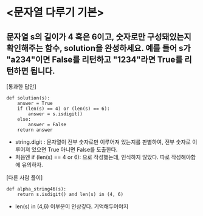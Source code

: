 # <문자열 다루기 기본>
## 문자열 s의 길이가 4 혹은 6이고, 숫자로만 구성돼있는지 확인해주는 함수, solution을 완성하세요. 예를 들어 s가 "a234"이면 False를 리턴하고 "1234"라면 True를 리턴하면 됩니다.

[통과한 답안]

```
def solution(s):
    answer = True
    if (len(s) == 4) or (len(s) == 6): 
        answer = s.isdigit() 
    else:
        answer = False
    return answer
```

- string.digit : 문자열이 전부 숫자로만 이루어져 있는지를 판별하여, 전부 숫자로 이루어져 있으면 True 아니면 False를 도출한다.
- 처음엔 
    if (len(s) == 4 or 6): 
  으로 작성했는데, 인식하지 않았다. 따로 작성해야함에 유의하자.


[다른 사람 풀이]
```
def alpha_string46(s):
    return s.isdigit() and len(s) in (4, 6)
```

- len(s) in (4,6) 이부분이 인상깊다. 기억해두어야지
